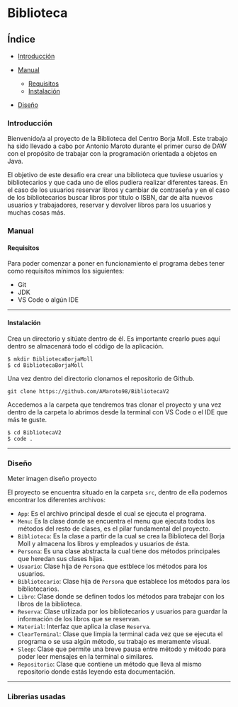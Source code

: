 # Biblioteca

## Índice

- [Introducción](#introducción)

- [Manual](#manual)
    - [Requisitos](#requisitos)
    - [Instalación](#instalación)

- [Diseño](#diseño)


### Introducción

Bienvenido/a al proyecto de la Biblioteca del Centro Borja Moll. Este trabajo ha sido llevado a cabo por Antonio Maroto durante el primer curso de DAW con el propósito de trabajar con la programación orientada a objetos en Java.

El objetivo de este desafio era crear una biblioteca que tuviese usuarios y bibliotecarios y que cada uno de ellos pudiera realizar diferentes tareas. En el caso de los usuarios reservar libros y cambiar de contraseña y en el caso de los bibliotecarios buscar libros por título o ISBN, dar de alta nuevos usuarios y trabajadores, reservar y devolver libros para los usuarios y muchas cosas más.

### Manual

#### Requisitos

Para poder comenzar a poner en funcionamiento el programa debes tener como requisitos mínimos los siguientes:

- Git
- JDK
- VS Code o algún IDE

---

#### Instalación

Crea un directorio y sitúate dentro de él. Es importante crearlo pues aquí dentro se almacenará todo el código de la aplicación.
~~~
$ mkdir BibliotecaBorjaMoll
$ cd BibliotecaBorjaMoll
~~~

Una vez dentro del directorio clonamos el repositorio de Github.
~~~
git clone https://github.com/AMaroto98/BibliotecaV2
~~~

Accedemos a la carpeta que tendremos tras clonar el proyecto y una vez dentro de la carpeta lo abrimos desde la terminal con VS Code o el IDE que más te guste.
~~~
$ cd BibliotecaV2
$ code .
~~~

---

### Diseño

Meter imagen diseño proyecto

El proyecto se encuentra situado en la carpeta `src`, dentro de ella podemos encontrar los diferentes archivos:

- `App`: Es el archivo principal desde el cual se ejecuta el programa.
- `Menu`: Es la clase donde se encuentra el menu que ejecuta todos los métodos del resto de clases, es el pilar fundamental del proyecto.
- `Biblioteca`: Es la clase a partir de la cual se crea la Biblioteca del Borja Moll y almacena los libros y empleados y usuarios de ésta.
- `Persona`: Es una clase abstracta la cual tiene dos métodos principales que heredan sus clases hijas.
- `Usuario`: Clase hija de `Persona` que estblece los métodos para los usuarios.
- `Bibliotecario`: Clase hija de `Persona` que establece los métodos para los bibliotecarios.
- `Libro`: Clase donde se definen todos los métodos para trabajar con los libros de la biblioteca.
- `Reserva`: Clase utilizada por los bibliotecarios y usuarios para guardar la información de los libros que se reservan.
- `Material`: Interfaz que aplica la clase `Reserva`.
- `ClearTerminal`: Clase que limpia la terminal cada vez que se ejecuta el programa o se usa algún método, su trabajo es meramente visual.
- `Sleep`: Clase que permite una breve pausa entre método y método para poder leer mensajes en la terminal o similares.
- `Repositorio`: Clase que contiene un método que lleva al mismo repositorio donde estás leyendo esta documentación.

---

### Librerias usadas

